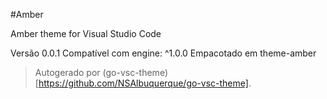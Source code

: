 #Amber

Amber theme for Visual Studio Code

Versão 0.0.1
Compatível com engine: ^1.0.0
Empacotado em theme-amber

> Autogerado por (go-vsc-theme)[https://github.com/NSAlbuquerque/go-vsc-theme].